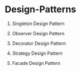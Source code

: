 # Design-Patterns

1. Singleton Design Pattern  
  
2. Observer Design Pattern  
  
3. Decorator Design Pattern  
  
4. Strategy Design Pattern

5. Facade Design Pattern
